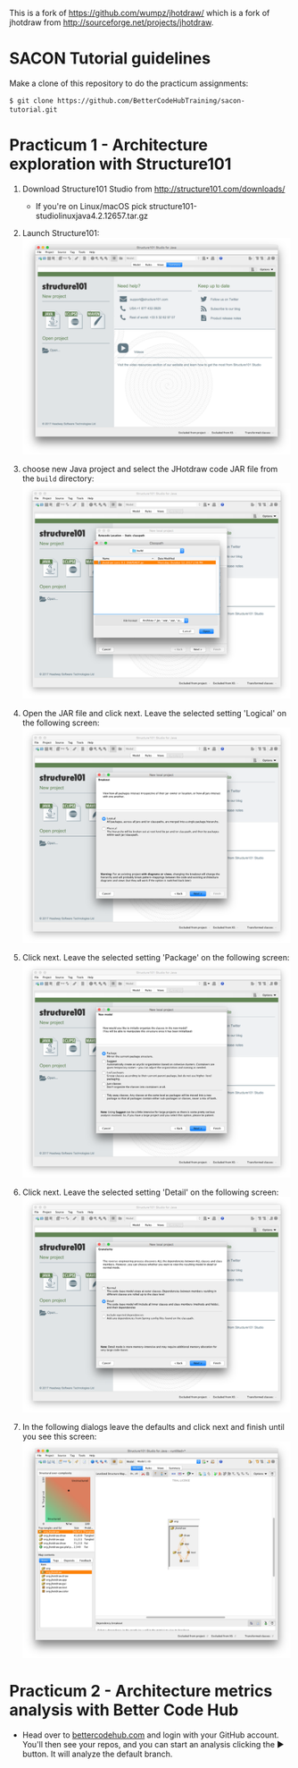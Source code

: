 This is a fork of https://github.com/wumpz/jhotdraw/ which is a fork of jhotdraw from http://sourceforge.net/projects/jhotdraw.

# SACON Tutorial guidelines

Make a clone of this repository to do the practicum assignments:
```
$ git clone https://github.com/BetterCodeHubTraining/sacon-tutorial.git
```

# Practicum 1 - Architecture exploration with Structure101

1. Download Structure101 Studio from http://structure101.com/downloads/
   * If you're on Linux/macOS pick structure101-studiolinuxjava4.2.12657.tar.gz

2. Launch Structure101:
![Step 1](/images/structure101-step1.png)

3. choose new Java project and select the JHotdraw code JAR file from the `build` directory:
![Step 2](/images/structure101-step2.png)

4. Open the JAR file and click next. Leave the selected setting 'Logical' on the following screen:
![Step 3](/images/structure101-step3.png)

5. Click next. Leave the selected setting 'Package' on the following screen:
![Step 4](/images/structure101-step4.png)

6. Click next. Leave the selected setting 'Detail' on the following screen:
![Step 5](/images/structure101-step5.png)

7. In the following dialogs leave the defaults and click next and finish until you see this screen:
![Step 6](/images/structure101-step6.png)

# Practicum 2 - Architecture metrics analysis with Better Code Hub

* Head over to [bettercodehub.com](https://bettercodehub.com) and login with your GitHub account. You'll then see your repos, and you can start an analysis clicking the ▶️ button. It will analyze the default branch. 
